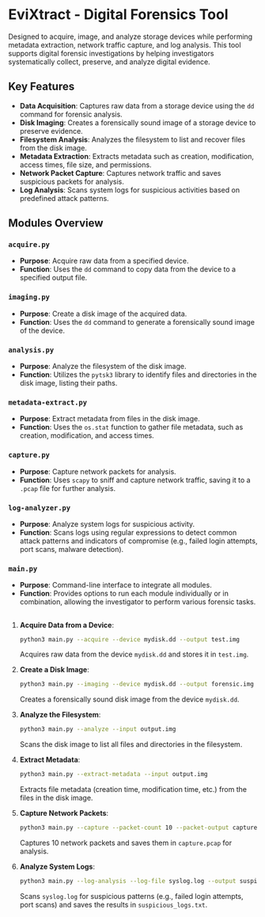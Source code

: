 # EviXtract - Digital Forensics Tool

Designed to acquire, image, and analyze storage devices while performing metadata extraction, network traffic capture, and log analysis. This tool supports digital forensic investigations by helping investigators systematically collect, preserve, and analyze digital evidence.

## Key Features
- **Data Acquisition**: Captures raw data from a storage device using the `dd` command for forensic analysis.
- **Disk Imaging**: Creates a forensically sound image of a storage device to preserve evidence.
- **Filesystem Analysis**: Analyzes the filesystem to list and recover files from the disk image.
- **Metadata Extraction**: Extracts metadata such as creation, modification, access times, file size, and permissions.
- **Network Packet Capture**: Captures network traffic and saves suspicious packets for analysis.
- **Log Analysis**: Scans system logs for suspicious activities based on predefined attack patterns.

## Modules Overview

### `acquire.py`
- **Purpose**: Acquire raw data from a specified device.
- **Function**: Uses the `dd` command to copy data from the device to a specified output file.

### `imaging.py`
- **Purpose**: Create a disk image of the acquired data.
- **Function**: Uses the `dd` command to generate a forensically sound image of the device.

### `analysis.py`
- **Purpose**: Analyze the filesystem of the disk image.
- **Function**: Utilizes the `pytsk3` library to identify files and directories in the disk image, listing their paths.

### `metadata-extract.py`
- **Purpose**: Extract metadata from files in the disk image.
- **Function**: Uses the `os.stat` function to gather file metadata, such as creation, modification, and access times.

### `capture.py`
- **Purpose**: Capture network packets for analysis.
- **Function**: Uses `scapy` to sniff and capture network traffic, saving it to a `.pcap` file for further analysis.

### `log-analyzer.py`
- **Purpose**: Analyze system logs for suspicious activity.
- **Function**: Scans logs using regular expressions to detect common attack patterns and indicators of compromise (e.g., failed login attempts, port scans, malware detection).

### `main.py`
- **Purpose**: Command-line interface to integrate all modules.
- **Function**: Provides options to run each module individually or in combination, allowing the investigator to perform various forensic tasks.

## 

1. **Acquire Data from a Device**:
   ```bash
   python3 main.py --acquire --device mydisk.dd --output test.img
   ```
   Acquires raw data from the device `mydisk.dd` and stores it in `test.img`.

2. **Create a Disk Image**:
   ```bash
   python3 main.py --imaging --device mydisk.dd --output forensic.img
   ```
   Creates a forensically sound disk image from the device `mydisk.dd`.

3. **Analyze the Filesystem**:
   ```bash
   python3 main.py --analyze --input output.img
   ```
   Scans the disk image to list all files and directories in the filesystem.

4. **Extract Metadata**:
   ```bash
   python3 main.py --extract-metadata --input output.img
   ```
   Extracts file metadata (creation time, modification time, etc.) from the files in the disk image.

5. **Capture Network Packets**:
   ```bash
   python3 main.py --capture --packet-count 10 --packet-output capture.pcap
   ```
   Captures 10 network packets and saves them in `capture.pcap` for analysis.

6. **Analyze System Logs**:
   ```bash
   python3 main.py --log-analysis --log-file syslog.log --output suspicious_logs.txt
   ```
   Scans `syslog.log` for suspicious patterns (e.g., failed login attempts, port scans) and saves the results in `suspicious_logs.txt`.


